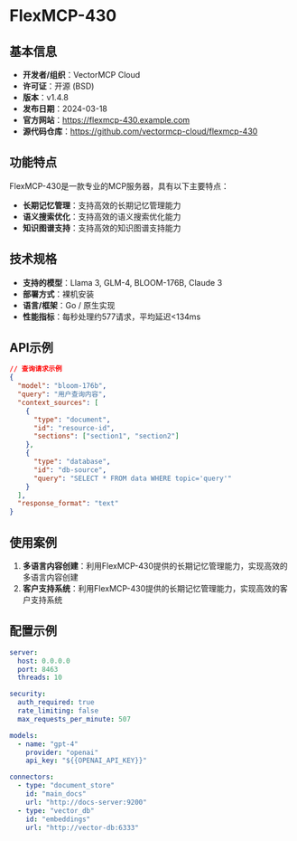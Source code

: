 # FlexMCP-430

## 基本信息

- **开发者/组织**：VectorMCP Cloud
- **许可证**：开源 (BSD)
- **版本**：v1.4.8
- **发布日期**：2024-03-18
- **官方网站**：https://flexmcp-430.example.com
- **源代码仓库**：https://github.com/vectormcp-cloud/flexmcp-430

## 功能特点

FlexMCP-430是一款专业的MCP服务器，具有以下主要特点：

- **长期记忆管理**：支持高效的长期记忆管理能力
- **语义搜索优化**：支持高效的语义搜索优化能力
- **知识图谱支持**：支持高效的知识图谱支持能力


## 技术规格

- **支持的模型**：Llama 3, GLM-4, BLOOM-176B, Claude 3
- **部署方式**：裸机安装
- **语言/框架**：Go / 原生实现
- **性能指标**：每秒处理约577请求，平均延迟<134ms

## API示例

```json
// 查询请求示例
{
  "model": "bloom-176b",
  "query": "用户查询内容",
  "context_sources": [
    {
      "type": "document",
      "id": "resource-id",
      "sections": ["section1", "section2"]
    },
    {
      "type": "database",
      "id": "db-source",
      "query": "SELECT * FROM data WHERE topic='query'"
    }
  ],
  "response_format": "text"
}
```

## 使用案例

1. **多语言内容创建**：利用FlexMCP-430提供的长期记忆管理能力，实现高效的多语言内容创建
2. **客户支持系统**：利用FlexMCP-430提供的长期记忆管理能力，实现高效的客户支持系统


## 配置示例

```yaml
server:
  host: 0.0.0.0
  port: 8463
  threads: 10

security:
  auth_required: true
  rate_limiting: false
  max_requests_per_minute: 507

models:
  - name: "gpt-4"
    provider: "openai"
    api_key: "${{OPENAI_API_KEY}}"

connectors:
  - type: "document_store"
    id: "main_docs"
    url: "http://docs-server:9200"
  - type: "vector_db"
    id: "embeddings"
    url: "http://vector-db:6333"
```